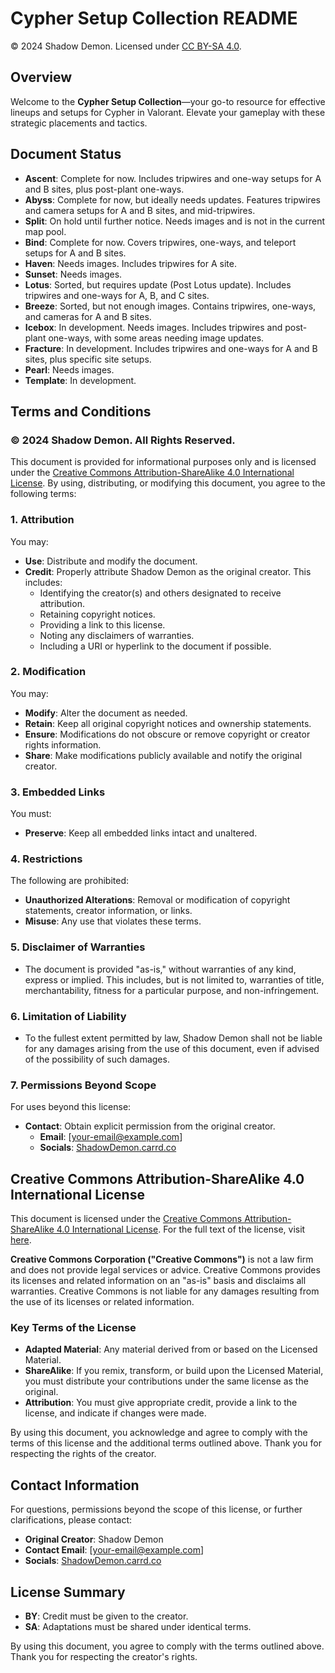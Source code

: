 # Cypher Setup Collection README

© 2024 Shadow Demon. Licensed under [CC BY-SA 4.0](https://creativecommons.org/licenses/by-sa/4.0/).

## Overview

Welcome to the **Cypher Setup Collection**—your go-to resource for effective lineups and setups for Cypher in Valorant. Elevate your gameplay with these strategic placements and tactics.

## Document Status

- **Ascent**: Complete for now. Includes tripwires and one-way setups for A and B sites, plus post-plant one-ways.
- **Abyss**: Complete for now, but ideally needs updates. Features tripwires and camera setups for A and B sites, and mid-tripwires.
- **Split**: On hold until further notice. Needs images and is not in the current map pool.
- **Bind**: Complete for now. Covers tripwires, one-ways, and teleport setups for A and B sites.
- **Haven**: Needs images. Includes tripwires for A site.
- **Sunset**: Needs images.
- **Lotus**: Sorted, but requires update (Post Lotus update). Includes tripwires and one-ways for A, B, and C sites.
- **Breeze**: Sorted, but not enough images. Contains tripwires, one-ways, and cameras for A and B sites.
- **Icebox**: In development. Needs images. Includes tripwires and post-plant one-ways, with some areas needing image updates.
- **Fracture**: In development. Includes tripwires and one-ways for A and B sites, plus specific site setups.
- **Pearl**: Needs images.
- **Template**: In development.

## Terms and Conditions

### © 2024 Shadow Demon. All Rights Reserved.

This document is provided for informational purposes only and is licensed under the [Creative Commons Attribution-ShareAlike 4.0 International License](https://creativecommons.org/licenses/by-sa/4.0/). By using, distributing, or modifying this document, you agree to the following terms:

### 1. Attribution

You may:
- **Use**: Distribute and modify the document.
- **Credit**: Properly attribute Shadow Demon as the original creator. This includes:
  - Identifying the creator(s) and others designated to receive attribution.
  - Retaining copyright notices.
  - Providing a link to this license.
  - Noting any disclaimers of warranties.
  - Including a URI or hyperlink to the document if possible.

### 2. Modification

You may:
- **Modify**: Alter the document as needed.
- **Retain**: Keep all original copyright notices and ownership statements.
- **Ensure**: Modifications do not obscure or remove copyright or creator rights information.
- **Share**: Make modifications publicly available and notify the original creator.

### 3. Embedded Links

You must:
- **Preserve**: Keep all embedded links intact and unaltered.

### 4. Restrictions

The following are prohibited:
- **Unauthorized Alterations**: Removal or modification of copyright statements, creator information, or links.
- **Misuse**: Any use that violates these terms.

### 5. Disclaimer of Warranties

- The document is provided "as-is," without warranties of any kind, express or implied. This includes, but is not limited to, warranties of title, merchantability, fitness for a particular purpose, and non-infringement.

### 6. Limitation of Liability

- To the fullest extent permitted by law, Shadow Demon shall not be liable for any damages arising from the use of this document, even if advised of the possibility of such damages.

### 7. Permissions Beyond Scope

For uses beyond this license:
- **Contact**: Obtain explicit permission from the original creator.
  - **Email**: [your-email@example.com]
  - **Socials**: [ShadowDemon.carrd.co](https://shadowdemon.carrd.co)

## Creative Commons Attribution-ShareAlike 4.0 International License

This document is licensed under the [Creative Commons Attribution-ShareAlike 4.0 International License](https://creativecommons.org/licenses/by-sa/4.0/). For the full text of the license, visit [here](https://creativecommons.org/licenses/by-sa/4.0/legalcode).

**Creative Commons Corporation ("Creative Commons")** is not a law firm and does not provide legal services or advice. Creative Commons provides its licenses and related information on an "as-is" basis and disclaims all warranties. Creative Commons is not liable for any damages resulting from the use of its licenses or related information.

### Key Terms of the License

- **Adapted Material**: Any material derived from or based on the Licensed Material.
- **ShareAlike**: If you remix, transform, or build upon the Licensed Material, you must distribute your contributions under the same license as the original.
- **Attribution**: You must give appropriate credit, provide a link to the license, and indicate if changes were made.

By using this document, you acknowledge and agree to comply with the terms of this license and the additional terms outlined above. Thank you for respecting the rights of the creator.

## Contact Information

For questions, permissions beyond the scope of this license, or further clarifications, please contact:

- **Original Creator**: Shadow Demon
- **Contact Email**: [your-email@example.com]
- **Socials**: [ShadowDemon.carrd.co](https://shadowdemon.carrd.co)

## License Summary

- **BY**: Credit must be given to the creator.
- **SA**: Adaptations must be shared under identical terms.

By using this document, you agree to comply with the terms outlined above. Thank you for respecting the creator's rights.
